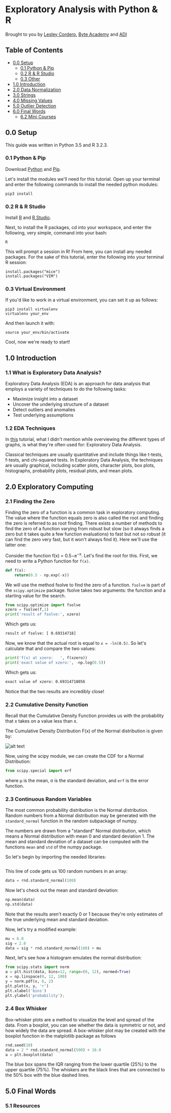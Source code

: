 Exploratory Analysis with Python & R
==================

Brought to you by [Lesley Cordero](http://www.columbia.edu/~lc2958), [Byte Academy](byteacademy.co) and [ADI](https://adicu.com)

## Table of Contents

- [0.0 Setup](#00-setup)
	+ [0.1 Python & Pip](#01-python--pip)
	+ [0.2 R & R Studio](#02-r--r-studio)
	+ [0.3 Other](#03-other)
- [1.0 Introduction](#10-introduction)
- [2.0 Data Normalization](#20-data-normalization)
- [3.0 Strings](#30-strings)
- [4.0 Missing Values](#40-missing-values)
- [5.0 Outlier Detection](#50-outlier-detection)
- [6.0 Final Words](#60-final-words)
	+ [6.2 Mini Courses](#62-mini-courses)


## 0.0 Setup

This guide was written in Python 3.5 and R 3.2.3.

### 0.1 Python & Pip

Download [Python](https://www.python.org/downloads/) and [Pip](https://pip.pypa.io/en/stable/installing/).

Let's install the modules we'll need for this tutorial. Open up your terminal and enter the following commands to install the needed python modules: 

```
pip3 install 
```

### 0.2 R & R Studio

Install [R](https://www.r-project.org/) and [R Studio](https://www.rstudio.com/products/rstudio/download/).

Next, to install the R packages, cd into your workspace, and enter the following, very simple, command into your bash: 

```
R
```

This will prompt a session in R! From here, you can install any needed packages. For the sake of this tutorial, enter the following into your terminal R session:

```
install.packages("mice")
install.packages("VIM")
```

### 0.3 Virtual Environment

If you'd like to work in a virtual environment, you can set it up as follows: 
```
pip3 install virtualenv
virtualenv your_env
```
And then launch it with: 
```
source your_env/bin/activate
```

Cool, now we're ready to start! 


## 1.0 Introduction

### 1.1 What is Exploratory Data Analysis?

Exploratory Data Analysis (EDA) is an approach for data analysis that employs a variety of techniques to do the following tasks:

- Maximize insight into a dataset
- Uncover the underlying structure of a dataset
- Detect outliers and anomalies
- Test underlying assumptions

### 1.2 EDA Techniques

In [this](learn.adicu.com/intro-dv) tutorial, what I didn't mention while overviewing the different types of graphs, is what they're often used for: Exploratory Data Analysis.

Classical techniques are usually quantitative and include things like t-tests, f-tests, and chi-squared tests. In Exploratory Data Analysis, the techniques are usually graphical, including scatter plots, character plots, box plots, histographs, probability plots, residual plots, and mean plots.



## 2.0 Exploratory Computing


### 2.1 Finding the Zero

Finding the zero of a function is a common task in exploratory computing. The value where the function equals zero is also called the root and finding the zero is referred to as root finding. There exists a number of methods to find the zero of a function varying from robust but slow (so it always finds a zero but it takes quite a few function evaluations) to fast but not so robust (it can find the zero very fast, but it won't always find it). Here we'll use the latter one:

Consider the function f(x) = 0.5−e<sup>−x</sup>. Let's find the root for this. First, we need to write a Python function for `f(x)`.

``` python
def f(x):
    return(0.5 - np.exp(-x))
```

We will use the method fsolve to find the zero of a function. `fsolve` is part of the `scipy.optimize` package. fsolve takes two arguments: the function and a starting value for the search.

``` python
from scipy.optimize import fsolve
xzero = fsolve(f,1)
print('result of fsolve:', xzero)
```

Which gets us: 
``` bash
result of fsolve: [ 0.69314718]
```

Now, we know that the actual root is equal to `x = -ln(0.5)`. So let's calculate that and compare the two values:

``` python
print('f(x) at xzero:   ', f(xzero))
print('exact value of xzero:', -np.log(0.5))
```

Which gets us:
``` bash
exact value of xzero: 0.69314718056
```

Notice that the two results are incredibly close!

### 2.2 Cumulative Density Function

Recall that the Cumulative Density Function provides us with the probability that x takes on a value less than x. 

The Cumulative Density Distribution F(x) of the Normal distribution is given by:

![alt text](https://github.com/lesley2958/stats-programmers/blob/master/normal%20cdf.png?raw=true "Logo Title Text 1")

Now, using the scipy module, we can create the CDF for a Normal Distribution:

``` python
from scipy.special import erf
```
where &mu; is the mean, &sigma; is the standard deviation, and `erf` is the error function. 


### 2.3 Continuous Random Variables

The most common probability distribution is the Normal distribution. Random numbers from a Normal distribution may be generated with the `standard_normal` function in the random subpackage of numpy. 

The numbers are drawn from a "standard" Normal distribution, which means a Normal distribution with mean 0 and standard deviation 1. The mean and standard deviation of a dataset can be computed with the functions `mean` and `std` of the numpy package.

So let's begin by importing the needed libraries: 

``` python
```

This line of code gets us 100 random numbers in an array:
``` python
data = rnd.standard_normal(100)
```

Now let's check out the mean and standard deviation:
``` python
np.mean(data)
np.std(data)
```

Note that the results aren't exactly 0 or 1 because they're only estimates of the true underlying mean and standard deviation.

Now, let's try a modified example:
``` python
mu = 6.0
sig = 2.0
data = sig * rnd.standard_normal(100) + mu
```

Next, let's see how a histogram emulates the normal distribution:
``` python
from scipy.stats import norm
a = plt.hist(data, bins=12, range=(0, 12), normed=True)
x = np.linspace(0, 12, 100)
y = norm.pdf(x, 6, 2) 
plt.plot(x, y, 'r')
plt.xlabel('bins')
plt.ylabel('probability');
```

### 2.4 Box Whisker

Box-whisker plots are a method to visualize the level and spread of the data. From a boxplot, you can see whether the data is symmetric or not, and how widely the data are spread. A box-whisker plot may be created with the boxplot function in the matplotlib package as follows

``` python
rnd.seed(10)
data = 2 * rnd.standard_normal(500) + 10.0 
a = plt.boxplot(data)
```

The blue box spans the IQR ranging from the lower quartile (25%) to the upper quartile (75%). The whiskers are the black lines that are connected to the 50% box with the blue dashed lines.



## 5.0 Final Words

### 5.1 Resources

